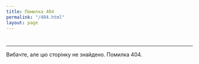 ```yaml
---
title: Помилка 404
permalink: "/404.html"
layout: page
---
```


<h1 class="center">
	<i class="fa fa-exclamation-triangle fa-5x" aria-hidden="true"></i>
</h1>
<hr>
<p class="center">
	Вибачте, але цю сторінку не знайдено. Помилка 404.
</p>